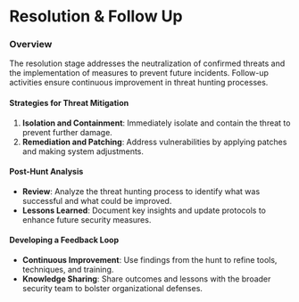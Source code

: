 # Resolution & Follow Up

### Overview <a href="#overview" id="overview"></a>

The resolution stage addresses the neutralization of confirmed threats and the implementation of measures to prevent future incidents. Follow-up activities ensure continuous improvement in threat hunting processes.

#### **Strategies for Threat Mitigation** <a href="#strategies-for-threat-mitigation" id="strategies-for-threat-mitigation"></a>

1. **Isolation and Containment**: Immediately isolate and contain the threat to prevent further damage.
2. **Remediation and Patching**: Address vulnerabilities by applying patches and making system adjustments.

#### **Post-Hunt Analysis** <a href="#post-hunt-analysis" id="post-hunt-analysis"></a>

* **Review**: Analyze the threat hunting process to identify what was successful and what could be improved.
* **Lessons Learned**: Document key insights and update protocols to enhance future security measures.

#### **Developing a Feedback Loop** <a href="#developing-a-feedback-loop" id="developing-a-feedback-loop"></a>

* **Continuous Improvement**: Use findings from the hunt to refine tools, techniques, and training.
* **Knowledge Sharing**: Share outcomes and lessons with the broader security team to bolster organizational defenses.
